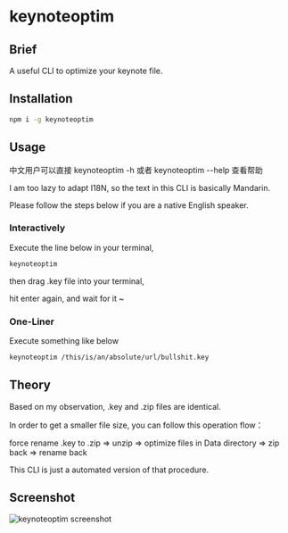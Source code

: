 # keynoteoptim

## Brief

A useful CLI to optimize your keynote file.

## Installation

```bash
npm i -g keynoteoptim
```

## Usage

中文用户可以直接 keynoteoptim -h 或者 keynoteoptim --help 查看帮助

I am too lazy to adapt I18N, so the text in this CLI is basically Mandarin.

Please follow the steps below if you are a native English speaker.

### Interactively
Execute the line below in your terminal,
```bash
keynoteoptim
```
then drag .key file into your terminal,

hit enter again, and wait for it ~

### One-Liner
Execute something like below
```bash
keynoteoptim /this/is/an/absolute/url/bullshit.key 
```

## Theory

Based on my observation, .key and .zip files are identical.

In order to get a smaller file size, you can follow this operation flow：

force rename .key to .zip => unzip => optimize files in Data directory => zip back => rename back

This CLI is just a automated version of that procedure.

## Screenshot
![keynoteoptim screenshot](https://img.alicdn.com/tfs/TB1LTn5xQT2gK0jSZFkXXcIQFXa-696-842.png)